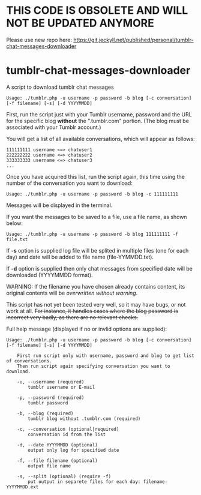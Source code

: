 # THIS CODE IS OBSOLETE AND WILL NOT BE UPDATED ANYMORE
Please use new repo here: https://git.jeckyll.net/published/personal/tumblr-chat-messages-downloader



# tumblr-chat-messages-downloader

A script to download tumblr chat messages
```
Usage: ./tumblr.php -u username -p password -b blog [-c conversation] [-f filename] [-s] [-d YYYYMMDD]
```
First, run the script just with your Tumblr username, password and the URL for the specific blog **without** the ".tumblr.com" portion. (The blog must be associated with your Tumblr account.)

You will get a list of all available conversations, which will appear as follows:

```
111111111 username <=> chatuser1
222222222 username <=> chatuser2
333333333 username <=> chatuser3
...
```

Once you have acquired this list, run the script again, this time using the number of the conversation you want to download: 
```
Usage: ./tumblr.php -u username -p password -b blog -c 111111111
```
Messages will be displayed in the terminal. 

If you want the messages to be saved to a file, use a file name, as shown below:
```
Usage: ./tumblr.php -u username -p password -b blog 111111111 -f file.txt
```
If **-s** option is supplied log file will be splited in multiple files (one for each day) and date will be added to file name (file-YYMMDD.txt).

If **-d** option is supplied then only chat messages from specified date will be downloaded (YYYYMMDD format).

WARNING: If the filename you have chosen already contains content, its original contents will be *overwritten without warning*.

This script has not yet been tested very well, so it may have bugs, or not work at all. ~~For instance, it handles cases where the blog password is incorrect very badly, as there are no relevant checks.~~

Full help message (displayed if no or invlid options are supplied):
````
Usage: ./tumblr.php -u username -p password -b blog [-c conversation] [-f filename] [-s] [-d YYYYMMDD]

	First run script only with username, password and blog to get list of conversations.
	Then run script again specifying conversation you want to download.

	-u, --username (required)
		tumblr username or E-mail

	-p, --password (required)
		tumblr password

	-b, --blog (required)
		tumblr blog without .tumblr.com (required)

	-c, --conversation (optional|required)
		conversation id from the list

	-d, --date YYYYMMDD (optional)
		output only log for specified date

	-f, --file filename (optional)
		output file name

	-s, --split (optional) (require -f)
		put output in separete files for each day: filename-YYYYMMDD.ext
````
